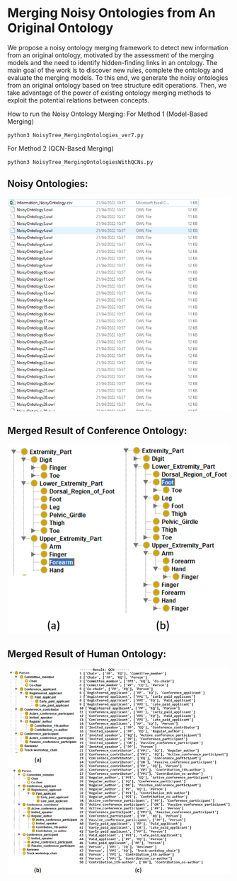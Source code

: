 # Merging Noisy Ontologies from An Original Ontology

We propose a noisy ontology merging framework 
to detect new information from an original ontology, motivated by the assessment of the merging models and the need to identify hidden-finding links in an ontology. 
The main goal of the work is to discover new rules, complete the ontology and evaluate the merging models. 
To this end, we generate the noisy ontologies from an original ontology based on tree structure edit operations. 
Then, we take advantage of the power of existing ontology merging methods to exploit the potential relations between concepts.

How to run the Noisy Ontology Merging:
For Method 1 (Model-Based Merging)
```
python3 NoisyTree_MergingOntologies_ver7.py

```

For Method 2 (QCN-Based Merging)
```
python3 NoisyTree_MergingOntologiesWithQCNs.py

```
## Noisy Ontologies:

![Image 1](Images/NoisyOntologyList.PNG)

## Merged Result of Conference Ontology:

![Image 2](Images/ResultHuman.PNG)

## Merged Result of Human Ontology:

![Image 3](Images/Ex-PersonConference4.PNG)
